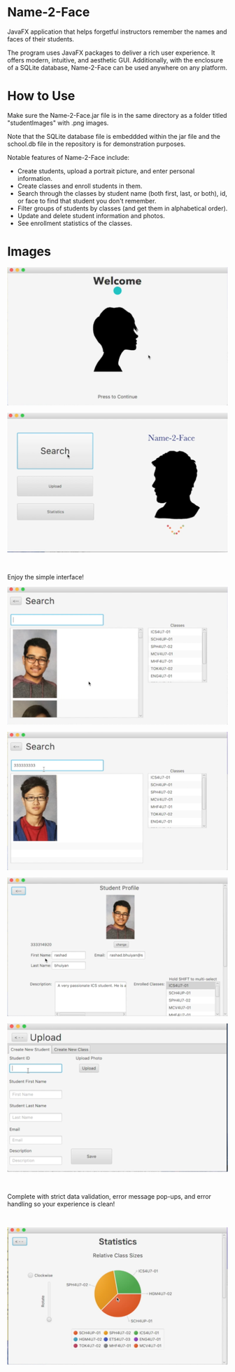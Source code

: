 # Name-2-Face
JavaFX application that helps forgetful instructors remember the names and faces of their students.

The program uses JavaFX packages to deliver a rich user experience. It offers modern, intuitive, and aesthetic GUI. Additionally, with the enclosure of a SQLite database, Name-2-Face can be used anywhere on any platform.

# How to Use
Make sure the Name-2-Face.jar file is in the same directory as a folder titled "studentImages" with .png images. 

Note that the SQLite database file is embeddded within the jar file and the school.db file in the repository is for demonstration purposes.

Notable features of Name-2-Face include:

- Create students, upload a portrait picture, and enter personal information.
- Create classes and enroll students in them.
- Search through the classes by student name (both first, last, or both), id, or face to find that student you don't remember.
- Filter groups of students by classes (and get them in alphabetical order).
- Update and delete student information and photos.
- See enrollment statistics of the classes.

# Images

![Loading screen](https://github.com/j927chen/Name-2-Face/blob/master/Readme%20Images/loading_screen.png)

![Loading screen](https://github.com/j927chen/Name-2-Face/blob/master/Readme%20Images/opening.png)

&nbsp;

Enjoy the simple interface!

![Loading screen](https://github.com/j927chen/Name-2-Face/blob/master/Readme%20Images/search.png)

![Loading screen](https://github.com/j927chen/Name-2-Face/blob/master/Readme%20Images/search_with_number.png)

![Loading screen](https://github.com/j927chen/Name-2-Face/blob/master/Readme%20Images/student_profile.png)

![Loading screen](https://github.com/j927chen/Name-2-Face/blob/master/Readme%20Images/upload.png)

&nbsp;

Complete with strict data validation, error message pop-ups, and error handling so your experience is clean!

&nbsp;

![Loading screen](https://github.com/j927chen/Name-2-Face/blob/master/Readme%20Images/statistics.png)

